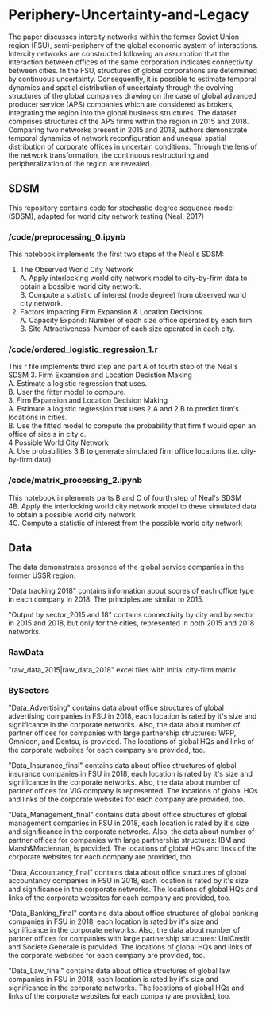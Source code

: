# Periphery-Uncertainty-and-Legacy
The paper discusses intercity networks within the former Soviet Union region (FSU), semi-periphery of the global economic system of interactions. Intercity networks are constructed following an assumption that the interaction between offices of the same corporation indicates connectivity between cities. In the FSU, structures of global corporations are determined by continuous uncertainty. Consequently, it is possible to estimate temporal dynamics and spatial distribution of uncertainty through the evolving structures of the global companies drawing on the case of global advanced producer service (APS) companies which are considered as brokers, integrating the region into the global business structures. The dataset comprises structures of the APS firms within the region in 2015 and 2018. Comparing two networks present in 2015 and 2018, authors demonstrate temporal dynamics of network reсonfiguration and unequal spatial distribution of corporate offices in uncertain conditions. Through the lens of the network transformation, the continuous restructuring and peripheralization of the region are revealed.

## SDSM
This repository contains code for stochastic degree sequence model (SDSM), adapted for world city network testing (Neal, 2017)
 
### /code/preprocessing_0.ipynb
This notebook implements the first two steps of the  Neal's SDSM:  
1. The Observed World City Network  
    A. Apply interlocking world city network model to city-by-firm data to obtain a bossible world city network.  
    B. Compute a statistic of interest (node degree) from observed world city network.  
2. Factors Impacting Firm Expansion & Location Decisions  
    A. Capacity Expand: Number of each size office operated by each firm.  
    B. Site Attractiveness: Number of each size operated in each city.  

  
### /code/ordered_logistic_regression_1.r  
This r file implements third step and part A of fourth step of the Neal's SDSM
3. Firm Expansion and Location Decistion Making  
	A. Estimate a logistic regression that uses.  
	B. User the fitter model to compure.  
3. Firm Expansion and Location Decision Making  
	A. Estimate a logistic regression that uses 2.A and 2.B to predict firm's locations in cities.  
    B. Use the fitted model to compute the probability that firm f would open an office of size s in city c.  
4  Possible World City Network  
	A. Use probabilities 3.B to generate simulated firm office locations (i.e. city-by-firm data)  
  
### /code/matrix_processing_2.ipynb    
This notebook implements parts B and C of fourth step of Neal's SDSM  
   4B. Apply the interlocking world city network model to these simulated data to obtain a possible world city network  
   4C. Compute a statistic of interest from the possible world city network  

## Data
The data demonstrates presence of the global service companies in the former USSR region. 

"Data tracking 2018" contains information about scores of each office type in each company in 2018. The principles are similar to 2015.

"Output by sector_2015 and 18" contains connectivity by city and by sector in 2015 and 2018, but only for the cities, represented in both 2015 and 2018 networks.

### RawData
"raw_data_2015|raw_data_2018" excel files with initial city-firm matrix

### BySectors
"Data_Advertising" contains data about office structures of global advertising companies in FSU in 2018, each location is rated by it's size and significance in the corporate networks. Also, the data about number of partner offices for companies with large  partnership structures: WPP, Omnicon, and Dentsu, is provided. The locations of global HQs and links of the corporate websites for each company are provided, too.

"Data_Insurance_final" contains data about office structures of global insurance companies in FSU in 2018, each location is rated by it's size and significance in the corporate networks. Also, the data about number of partner offices for VIG company is represented. The locations of global HQs and links of the corporate websites for each company are provided, too.

"Data_Management_final" contains data about office structures of global management companies in FSU in 2018, each location is rated by it's size and significance in the corporate networks. Also, the data about number of partner offices for companies with large  partnership structures: IBM and Marsh&Maclennan, is provided. The locations of global HQs and links of the corporate websites for each company are provided, too.

"Data_Accountancy_final" contains data about office structures of global accountancy companies in FSU in 2018, each location is rated by it's size and significance in the corporate networks.  The locations of global HQs and links of the corporate websites for each company are provided, too.

"Data_Banking_final" contains data about office structures of global banking companies in FSU in 2018, each location is rated by it's size and significance in the corporate networks. Also, the data about number of partner offices for companies with large  partnership structures: UniCredit and Societe Generale is provided. The locations of global HQs and links of the corporate websites for each company are provided, too.

"Data_Law_final" contains data about office structures of global law companies in FSU in 2018, each location is rated by it's size and significance in the corporate networks.  The locations of global HQs and links of the corporate websites for each company are provided, too.
